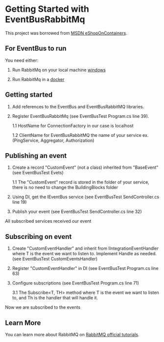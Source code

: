 # Getting Started with EventBusRabbitMq

This project was borrowed from [MSDN eShopOnContainers](https://github.com/dotnet-architecture/eShopOnContainers).

## For EventBus to run

You need either: 

1. Run RabbitMq on your local machine
    [windows](https://community.chocolatey.org/packages/rabbitmq)

2. Run RabbitMq in a [docker](https://hub.docker.com/_/rabbitmq)

## Getting started

1. Add references to the EventBus and EventBusRabbitMQ libraries.

1. Register EventBusRabbitMq (see EventBusTest Program.cs line 39).

    1.1 HostName for ConnectionFactory in our case is localhost
    
    1.2 ClientName for EventBusRabbitMQ the name of your service
        ex. (PingService, Aggregator, Authorization)

## Publishing an event

1. Create a record "CustomEvent" (not a class) inherited from "BaseEvent" (see  EventBusTest Evets)

    1.1 The "CustomEvent" record is stored in the folder of your service, there is no need to change the BuildingBlocks folder

2. Using DI, get the IEventBus service (see EventBusTest SendController.cs line 19)

3. Publish your event (see EventBusTest SendController.cs line 32)

All subscribed services received our event

## Subscribing on event

1. Create "CustomEventHandler<T>" and inherit from IIntegrationEventHandler<T>
    where T is the event we want to listen to. Implement Handle as needed. (see EventBusTest CustomEventsHandler)

2. Register "CustomEventHandler" in DI (see EventBusTest Program.cs line 63)

3. Configure subscriptions (see EventBusTest Program.cs line 71)

    3.1 The Subscribe<T, TH> method where T is the event we want to listen to, and Th is the handler that will handle it.

Now we are subscribed to the events

## Learn More

You can learn more about RabbitMQ on [RabbitMQ official tutorials](https://www.rabbitmq.com/getstarted.html).
